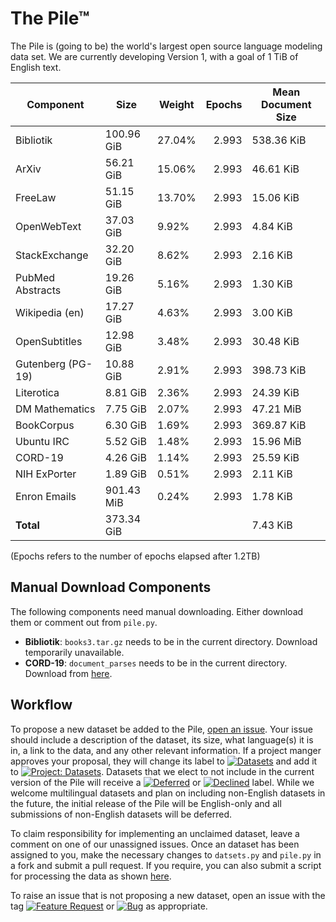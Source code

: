 # The Pile™

The Pile is (going to be) the world's largest open source language modeling data set. We are currently developing Version 1, with a goal of 1 TiB of English text.


|    Component    |   Size   |Weight|Epochs|Mean Document Size|
|-----------------|----------|------|-----:|------------------|
|Bibliotik        |100.96 GiB|27.04%| 2.993|538.36 KiB        |
|ArXiv            |56.21 GiB |15.06%| 2.993|46.61 KiB         |
|FreeLaw          |51.15 GiB |13.70%| 2.993|15.06 KiB         |
|OpenWebText      |37.03 GiB |9.92% | 2.993|4.84 KiB          |
|StackExchange    |32.20 GiB |8.62% | 2.993|2.16 KiB          |
|PubMed Abstracts |19.26 GiB |5.16% | 2.993|1.30 KiB          |
|Wikipedia (en)   |17.27 GiB |4.63% | 2.993|3.00 KiB          |
|OpenSubtitles    |12.98 GiB |3.48% | 2.993|30.48 KiB         |
|Gutenberg (PG-19)|10.88 GiB |2.91% | 2.993|398.73 KiB        |
|Literotica       |8.81 GiB  |2.36% | 2.993|24.39 KiB         |
|DM Mathematics   |7.75 GiB  |2.07% | 2.993|47.21 MiB         |
|BookCorpus       |6.30 GiB  |1.69% | 2.993|369.87 KiB        |
|Ubuntu IRC       |5.52 GiB  |1.48% | 2.993|15.96 MiB         |
|CORD-19          |4.26 GiB  |1.14% | 2.993|25.59 KiB         |
|NIH ExPorter     |1.89 GiB  |0.51% | 2.993|2.11 KiB          |
|Enron Emails     |901.43 MiB|0.24% | 2.993|1.78 KiB          |
|**Total**        |373.34 GiB|      |      |7.43 KiB          |



(Epochs refers to the number of epochs elapsed after 1.2TB)



## Manual Download Components

The following components need manual downloading. Either download them or comment out from `pile.py`. 

 - **Bibliotik**: `books3.tar.gz` needs to be in the current directory. Download temporarily unavailable.
 - **CORD-19**: `document_parses` needs to be in the current directory. Download from [here](https://www.kaggle.com/allen-institute-for-ai/CORD-19-research-challenge).

## Workflow

To propose a new dataset be added to the Pile, [open an issue](https://github.com/EleutherAI/The-Pile/issues/new). Your issue should include a description of the dataset, its size, what language(s) it is in, a link to the data, and any other relevant information. If a project manger approves your proposal, they will change its label to [![Datasets](https://img.shields.io/github/labels/EleutherAI/The-Pile/Dataset)](https://github.com/EleutherAI/The-Pile/labels/Dataset) and add it to [![Project: Datasets](https://img.shields.io/badge/Project-Datasets-lightgrey)](https://github.com/EleutherAI/The-Pile/projects/2). Datasets that we elect to not include in the current version of the Pile will receive a [![Deferred](https://img.shields.io/github/labels/EleutherAI/The-Pile/Deferred%20to%20v2)](https://github.com/EleutherAI/The-Pile/labels/Deferred%20to%20v2) or [![Declined](https://img.shields.io/github/labels/EleutherAI/The-Pile/Declined)](https://github.com/EleutherAI/The-Pile/labels/Declined) label. While we welcome multilingual  datasets and plan on including non-English datasets in the future, the initial release of the Pile will be English-only and all submissions of non-English datasets will be deferred.

To claim responsibility for implementing an unclaimed dataset, leave a comment on one of our unassigned issues. Once an dataset has been assigned to you, make the necessary changes to `datsets.py` and `pile.py` in a fork and submit a pull request. If you require, you can also submit a script for processing the data as shown [here](https://github.com/EleutherAI/pile_enron_emails).

To raise an issue that is not proposing a new dataset, open an issue with the tag [![Feature Request](https://img.shields.io/github/labels/EleutherAI/The-Pile/Feature%20Request)](https://github.com/EleutherAI/The-Pile/labels/Feature%20Request) or [![Bug](https://img.shields.io/github/labels/EleutherAI/The-Pile/Bug)](https://github.com/EleutherAI/The-Pile/labels/Bug) as appropriate.
